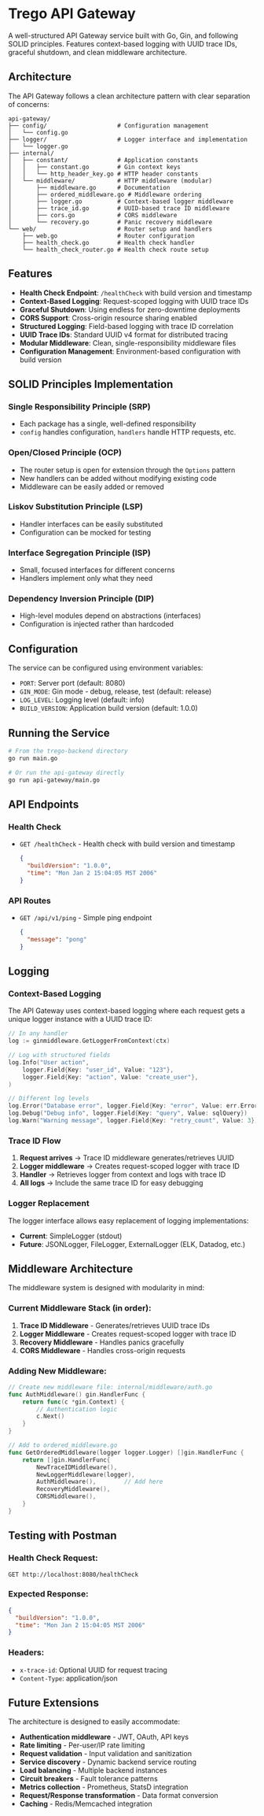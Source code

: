 # Trego API Gateway

A well-structured API Gateway service built with Go, Gin, and following SOLID principles. Features context-based logging with UUID trace IDs, graceful shutdown, and clean middleware architecture.

## Architecture

The API Gateway follows a clean architecture pattern with clear separation of concerns:

```
api-gateway/
├── config/                    # Configuration management
│   └── config.go
├── logger/                    # Logger interface and implementation
│   └── logger.go
├── internal/
│   ├── constant/              # Application constants
│   │   ├── constant.go        # Gin context keys
│   │   └── http_header_key.go # HTTP header constants
│   └── middleware/            # HTTP middleware (modular)
│       ├── middleware.go      # Documentation
│       ├── ordered_middleware.go # Middleware ordering
│       ├── logger.go          # Context-based logger middleware
│       ├── trace_id.go        # UUID-based trace ID middleware
│       ├── cors.go            # CORS middleware
│       └── recovery.go        # Panic recovery middleware
└── web/                       # Router setup and handlers
    ├── web.go                 # Router configuration
    ├── health_check.go        # Health check handler
    └── health_check_router.go # Health check route setup
```

## Features

- **Health Check Endpoint**: `/healthCheck` with build version and timestamp
- **Context-Based Logging**: Request-scoped logging with UUID trace IDs
- **Graceful Shutdown**: Using endless for zero-downtime deployments
- **CORS Support**: Cross-origin resource sharing enabled
- **Structured Logging**: Field-based logging with trace ID correlation
- **UUID Trace IDs**: Standard UUID v4 format for distributed tracing
- **Modular Middleware**: Clean, single-responsibility middleware files
- **Configuration Management**: Environment-based configuration with build version

## SOLID Principles Implementation

### Single Responsibility Principle (SRP)
- Each package has a single, well-defined responsibility
- `config` handles configuration, `handlers` handle HTTP requests, etc.

### Open/Closed Principle (OCP)
- The router setup is open for extension through the `Options` pattern
- New handlers can be added without modifying existing code
- Middleware can be easily added or removed

### Liskov Substitution Principle (LSP)
- Handler interfaces can be easily substituted
- Configuration can be mocked for testing

### Interface Segregation Principle (ISP)
- Small, focused interfaces for different concerns
- Handlers implement only what they need

### Dependency Inversion Principle (DIP)
- High-level modules depend on abstractions (interfaces)
- Configuration is injected rather than hardcoded

## Configuration

The service can be configured using environment variables:

- `PORT`: Server port (default: 8080)
- `GIN_MODE`: Gin mode - debug, release, test (default: release)
- `LOG_LEVEL`: Logging level (default: info)
- `BUILD_VERSION`: Application build version (default: 1.0.0)

## Running the Service

```bash
# From the trego-backend directory
go run main.go

# Or run the api-gateway directly
go run api-gateway/main.go
```

## API Endpoints

### Health Check
- `GET /healthCheck` - Health check with build version and timestamp
  ```json
  {
    "buildVersion": "1.0.0",
    "time": "Mon Jan 2 15:04:05 MST 2006"
  }
  ```

### API Routes
- `GET /api/v1/ping` - Simple ping endpoint
  ```json
  {
    "message": "pong"
  }
  ```

## Logging

### Context-Based Logging
The API Gateway uses context-based logging where each request gets a unique logger instance with a UUID trace ID:

```go
// In any handler
log := ginmiddleware.GetLoggerFromContext(ctx)

// Log with structured fields
log.Info("User action", 
    logger.Field{Key: "user_id", Value: "123"},
    logger.Field{Key: "action", Value: "create_user"},
)

// Different log levels
log.Error("Database error", logger.Field{Key: "error", Value: err.Error()})
log.Debug("Debug info", logger.Field{Key: "query", Value: sqlQuery})
log.Warn("Warning message", logger.Field{Key: "retry_count", Value: 3})
```

### Trace ID Flow
1. **Request arrives** → Trace ID middleware generates/retrieves UUID
2. **Logger middleware** → Creates request-scoped logger with trace ID
3. **Handler** → Retrieves logger from context and logs with trace ID
4. **All logs** → Include the same trace ID for easy debugging

### Logger Replacement
The logger interface allows easy replacement of logging implementations:
- **Current**: SimpleLogger (stdout)
- **Future**: JSONLogger, FileLogger, ExternalLogger (ELK, Datadog, etc.)

## Middleware Architecture

The middleware system is designed with modularity in mind:

### Current Middleware Stack (in order):
1. **Trace ID Middleware** - Generates/retrieves UUID trace IDs
2. **Logger Middleware** - Creates request-scoped logger with trace ID
3. **Recovery Middleware** - Handles panics gracefully
4. **CORS Middleware** - Handles cross-origin requests

### Adding New Middleware:
```go
// Create new middleware file: internal/middleware/auth.go
func AuthMiddleware() gin.HandlerFunc {
    return func(c *gin.Context) {
        // Authentication logic
        c.Next()
    }
}

// Add to ordered_middleware.go
func GetOrderedMiddleware(logger logger.Logger) []gin.HandlerFunc {
    return []gin.HandlerFunc{
        NewTraceIDMiddleware(),
        NewLoggerMiddleware(logger),
        AuthMiddleware(),        // Add here
        RecoveryMiddleware(),
        CORSMiddleware(),
    }
}
```

## Testing with Postman

### Health Check Request:
```http
GET http://localhost:8080/healthCheck
```

### Expected Response:
```json
{
  "buildVersion": "1.0.0",
  "time": "Mon Jan 2 15:04:05 MST 2006"
}
```

### Headers:
- `x-trace-id`: Optional UUID for request tracing
- `Content-Type`: application/json

## Future Extensions

The architecture is designed to easily accommodate:

- **Authentication middleware** - JWT, OAuth, API keys
- **Rate limiting** - Per-user/IP rate limiting
- **Request validation** - Input validation and sanitization
- **Service discovery** - Dynamic backend service routing
- **Load balancing** - Multiple backend instances
- **Circuit breakers** - Fault tolerance patterns
- **Metrics collection** - Prometheus, StatsD integration
- **Request/Response transformation** - Data format conversion
- **Caching** - Redis/Memcached integration
